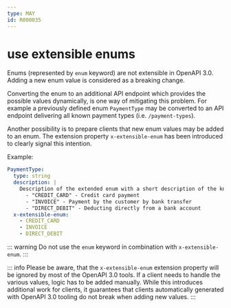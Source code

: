 ```yaml
---
type: MAY
id: R000035
---
```


# use extensible enums

Enums (represented by `enum` keyword) are not extensible in OpenAPI 3.0. Adding a new enum value is considered as a breaking change.

Converting the enum to an additional API endpoint which provides the possible values dynamically, is one way of mitigating this problem. For example a previously defined enum `PaymentType` may be converted to an API endpoint delivering all known payment types (i.e. `/payment-types`).

Another possibility is to prepare clients that new enum values may be added to an enum. The extension property `x-extensible-enum` has been introduced to clearly signal this intention.

Example:

```yaml
PaymentType:
  type: string
  description: |
    Description of the extended enum with a short description of the known values. 
      - "CREDIT_CARD" - Credit card payment
      - "INVOICE" - Payment by the customer by bank transfer
      - "DIRECT_DEBIT" - Deducting directly from a bank account
  x-extensible-enum:
    - CREDIT_CARD
    - INVOICE
    - DIRECT_DEBIT
```

::: warning
Do not use the `enum` keyword in combination with `x-extensible-enum`.
:::

::: info
Please be aware, that the `x-extensible-enum` extension property will be ignored by most of the OpenAPI 3.0 tools. If a client needs to handle the various values, logic has to be added manually. While this introduces additional work for clients, it guarantees that clients automatically generated with OpenAPI 3.0 tooling do not break when adding new values.
:::
